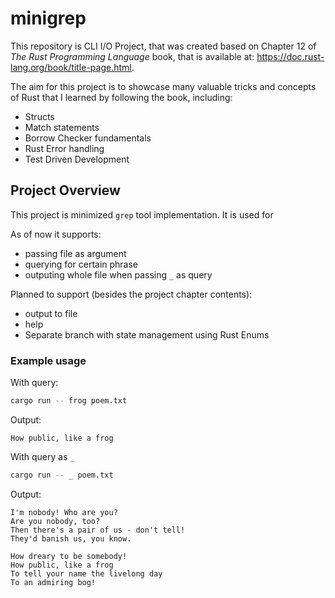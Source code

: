 # minigrep

This repository is CLI I/O Project, that was created based on Chapter 12 of *The Rust Programming Language* book, that is available at: https://doc.rust-lang.org/book/title-page.html.

The aim for this project is to showcase many valuable tricks and concepts of Rust that I learned by following the book, including:
* Structs
* Match statements
* Borrow Checker fundamentals
* Rust Error handling
* Test Driven Development

## Project Overview
This project is minimized `grep` tool implementation.
It is used for 

As of now it supports:
* passing file as argument
* querying for certain phrase
* outputing whole file when passing `_` as query

Planned to support (besides the project chapter contents):
* output to file
* help
* Separate branch with state management using Rust Enums

### Example usage

With query:
```bash
cargo run -- frog poem.txt
```
Output:
```
How public, like a frog
```

With query as `_`
```bash
cargo run -- _ poem.txt
```
Output:
```
I'm nobody! Who are you?
Are you nobody, too?
Then there's a pair of us - don't tell!
They'd banish us, you know.

How dreary to be somebody!
How public, like a frog
To tell your name the livelong day
To an admiring bog!
```
